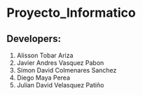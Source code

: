 # Proyecto_Informatico

## Developers:
1. Alisson Tobar Ariza
2. Javier Andres Vasquez Pabon
3. Simon David Colmenares Sanchez
4. Diego Maya Perea
5. Julian David Velasquez Patiño
